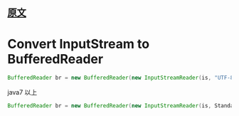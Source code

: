 
## [原文](https://stackoverflow.com/questions/5200187/convert-inputstream-to-bufferedreader)

# Convert InputStream to BufferedReader

```java
BufferedReader br = new BufferedReader(new InputStreamReader(is, "UTF-8"));
```

java7 以上
```java
BufferedReader br = new BufferedReader(new InputStreamReader(is, StandardCharsets.UTF_8));

```

